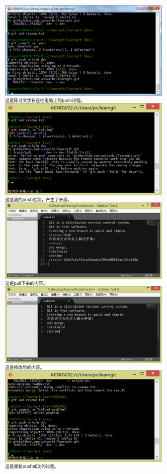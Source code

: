 <img src="image/1.png" alt="">
这是陈诗文学长在他电脑上的push过程。
<img src="image/2.png" alt="">
这是我的push过程，产生了矛盾。
<img src="image/3.png" alt="">
这是pull下来的内容。
<img src="image/4.png" alt="">
这是修改后的内容。
<img src="image/5.png" alt="">
这是重新push成功的过程。